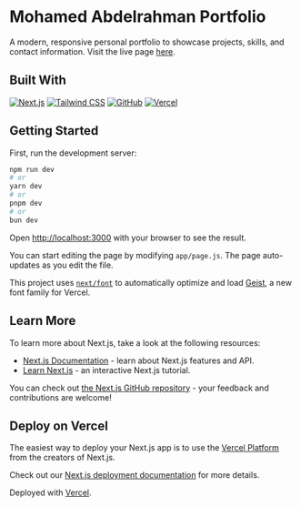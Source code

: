 # Mohamed Abdelrahman Portfolio

A modern, responsive personal portfolio to showcase projects, skills, and contact information. Visit the live page [here](https://mohamed-a-portfolio.vercel.app/).

## Built With

<p align="left">
  <a href="https://nextjs.org/" target="_blank"><img src="https://img.shields.io/badge/Next.js-000?logo=nextdotjs&logoColor=white" alt="Next.js" /></a>
  <a href="https://tailwindcss.com/" target="_blank"><img src="https://img.shields.io/badge/Tailwind_CSS-38B2AC?logo=tailwindcss&logoColor=white" alt="Tailwind CSS" /></a>
  <a href="https://github.com/mohameds-dev/portfolio" target="_blank"><img src="https://img.shields.io/badge/GitHub-181717?logo=github&logoColor=white" alt="GitHub" /></a>
  <a href="https://vercel.com/" target="_blank"><img src="https://img.shields.io/badge/Vercel-000?logo=vercel&logoColor=white" alt="Vercel" /></a>
</p>

## Getting Started

First, run the development server:

```bash
npm run dev
# or
yarn dev
# or
pnpm dev
# or
bun dev
```

Open [http://localhost:3000](http://localhost:3000) with your browser to see the result.

You can start editing the page by modifying `app/page.js`. The page auto-updates as you edit the file.

This project uses [`next/font`](https://nextjs.org/docs/app/building-your-application/optimizing/fonts) to automatically optimize and load [Geist](https://vercel.com/font), a new font family for Vercel.

## Learn More

To learn more about Next.js, take a look at the following resources:

- [Next.js Documentation](https://nextjs.org/docs) - learn about Next.js features and API.
- [Learn Next.js](https://nextjs.org/learn) - an interactive Next.js tutorial.

You can check out [the Next.js GitHub repository](https://github.com/vercel/next.js) - your feedback and contributions are welcome!

## Deploy on Vercel

The easiest way to deploy your Next.js app is to use the [Vercel Platform](https://vercel.com/new?utm_medium=default-template&filter=next.js&utm_source=create-next-app&utm_campaign=create-next-app-readme) from the creators of Next.js.

Check out our [Next.js deployment documentation](https://nextjs.org/docs/app/building-your-application/deploying) for more details.

Deployed with [Vercel](https://vercel.com/).
